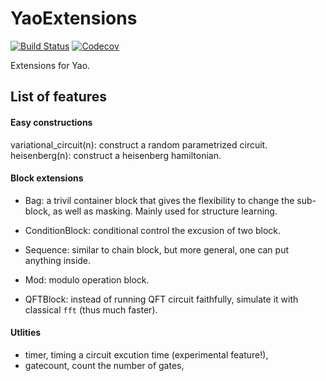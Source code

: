 # YaoExtensions

[![Build Status](https://travis-ci.com/GiggleLiu/YaoExtensions.jl.svg?branch=master)](https://travis-ci.com/GiggleLiu/YaoExtensions.jl)
[![Codecov](https://codecov.io/gh/GiggleLiu/YaoExtensions.jl/branch/master/graph/badge.svg)](https://codecov.io/gh/GiggleLiu/YaoExtensions.jl)

Extensions for Yao.

## List of features
#### Easy constructions
variational_circuit(n): construct a random parametrized circuit.
heisenberg(n): construct a heisenberg hamiltonian.

#### Block extensions
* Bag: a trivil container block that gives the flexibility to change the sub-block, as well as masking. Mainly used for structure learning.
* ConditionBlock: conditional control the excusion of two block.
* Sequence: similar to chain block, but more general, one can put anything inside.

* Mod: modulo operation block.
* QFTBlock: instead of running QFT circuit faithfully, simulate it with classical `fft` (thus much faster).

#### Utlities
* timer, timing a circuit excution time (experimental feature!),
* gatecount, count the number of gates,

